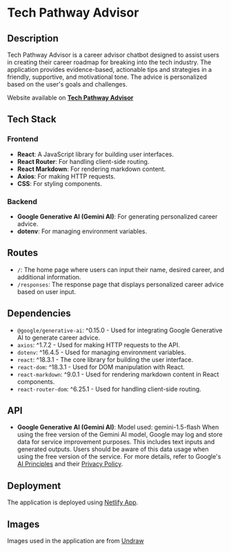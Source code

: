 # Tech Pathway Advisor

## Description

Tech Pathway Advisor is a career advisor chatbot designed to assist users in creating their career roadmap for breaking into the tech industry. The application provides evidence-based, actionable tips and strategies in a friendly, supportive, and motivational tone. The advice is personalized based on the user's goals and challenges.

Website available on [**Tech Pathway Advisor**](https://tech-advisor.netlify.app/)

## Tech Stack

### Frontend

- **React**: A JavaScript library for building user interfaces.
- **React Router**: For handling client-side routing.
- **React Markdown**: For rendering markdown content.
- **Axios**: For making HTTP requests.
- **CSS**: For styling components.

### Backend

- **Google Generative AI (Gemini AI)**: For generating personalized career advice.
- **dotenv**: For managing environment variables.

## Routes

- `/`: The home page where users can input their name, desired career, and additional information.
- `/responses`: The response page that displays personalized career advice based on user input.

## Dependencies

- `@google/generative-ai`: ^0.15.0 - Used for integrating Google Generative AI to generate career advice.
- `axios`: ^1.7.2 - Used for making HTTP requests to the API.
- `dotenv`: ^16.4.5 - Used for managing environment variables.
- `react`: ^18.3.1 - The core library for building the user interface.
- `react-dom`: ^18.3.1 - Used for DOM manipulation with React.
- `react-markdown`: ^9.0.1 - Used for rendering markdown content in React components.
- `react-router-dom`: ^6.25.1 - Used for handling client-side routing.

## API

- **Google Generative AI (Gemini AI)**: Model used: gemini-1.5-flash
When using the free version of the Gemini AI model, Google may log and store data for service improvement purposes. This includes text inputs and generated outputs. Users should be aware of this data usage when using the free version of the service. For more details, refer to Google's [AI Principles](https://ai.google/principles/) and their [Privacy Policy](https://policies.google.com/privacy).


## Deployment

The application is deployed using [Netlify App](https://app.netlify.com/).

## Images

Images used in the application are from [Undraw](https://undraw.co/)






